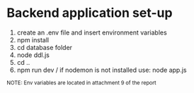 # Backend application set-up

1. create an .env file and insert environment variables
2. npm install
3. cd database folder
4. node ddl.js
6. cd ..
7. npm run dev / if nodemon is not installed use: node app.js

<sub> NOTE: Env variables are located in attachment 9 of the report </sub>
